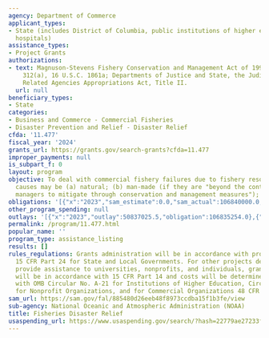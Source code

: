 ```yaml
---
agency: Department of Commerce
applicant_types:
- State (includes District of Columbia, public institutions of higher education and
  hospitals)
assistance_types:
- Project Grants
authorizations:
- text: Magnuson-Stevens Fishery Conservation and Management Act of 1996, Section
    312(a), 16 U.S.C. 1861a; Departments of Justice and State, the Judiciary, and
    Related Agencies Appropriations Act, Title II.
  url: null
beneficiary_types:
- State
categories:
- Business and Commerce - Commercial Fisheries
- Disaster Prevention and Relief - Disaster Relief
cfda: '11.477'
fiscal_year: '2024'
grants_url: https://grants.gov/search-grants?cfda=11.477
improper_payments: null
is_subpart_f: 0
layout: program
objective: To deal with commercial fishery failures due to fishery resource disasters.  Disaster
  causes may be (a) natural; (b) man-made (if they are "beyond the control of fisheries
  managers to mitigate through conservation and management measures"); or (c) undetermined.
obligations: '[{"x":"2023","sam_estimate":0.0,"sam_actual":106840000.0,"usa_spending_actual":106835254.0},{"x":"2024","sam_estimate":0.0,"sam_actual":373420000.0,"usa_spending_actual":373417559.0},{"x":"2025","sam_estimate":0.0,"sam_actual":392091000.0,"usa_spending_actual":31757009.0}]'
other_program_spending: null
outlays: '[{"x":"2023","outlay":50837025.5,"obligation":106835254.0},{"x":"2024","outlay":89298302.06,"obligation":373417559.0},{"x":"2025","outlay":7057523.07,"obligation":31757009.0}]'
permalink: /program/11.477.html
popular_name: ''
program_type: assistance_listing
results: []
rules_regulations: Grants administration will be in accordance with provisions of
  15 CFR Part 24 for State and Local Governments. For other projects developed to
  provide assistance to universities, nonprofits, and individuals, grants administration
  will be in accordance with 15 CFR Part 14 and costs will be determined in accordance
  with OMB Circular No. A-21 for Institutions of Higher Education, Circular No. A-122
  for Nonprofit Organizations, and for Commercial Organizations 48 CFR Part 31.
sam_url: https://sam.gov/fal/885480d26eeb48f8973ccdba15f1b3fe/view
sub-agency: National Oceanic and Atmospheric Administration (NOAA)
title: Fisheries Disaster Relief
usaspending_url: https://www.usaspending.gov/search/?hash=22779ae27233fd6fc9954e587c252412
---
```


